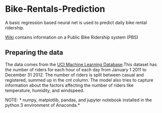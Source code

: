 # Bike-Rentals-Prediction
A basic regression based neural net is used to predict daily bike rental ridership.

[Wiki](https://github.com/karasuno7/Bike-Rentals-Prediction/wiki) contains information on a Public Bike Ridership system (PBS) 

## Preparing the data ##
The data comes from the [UCI Machine Learning Database](https://archive.ics.uci.edu/ml/datasets/Bike+Sharing+Dataset).This dataset has the number of riders for each hour of each day from January 1 2011 to December 31 2012. The number of riders is split between casual and registered, summed up in the cnt column. The model also tries to capture information about the factors affecting the number of riders like temperature, humidity, and windspeed.

NOTE: * numpy, matplotlib, pandas, and jupyter notebook installed in the python 3 environment of Anaconda.*
